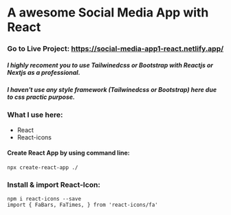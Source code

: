 # A awesome Social Media App with React

### Go to Live Project: https://social-media-app1-react.netlify.app/

##### I highly recoment you to use Tailwinedcss or Bootstrap with Reactjs or Nextjs as a professional.

##### I haven't use any style framework (Tailwinedcss or Bootstrap) here due to css practic purpose.

### What I use here:
* React
* React-icons

#### Create React App by using command line:

    npx create-react-app ./
 
 ### Install & import React-Icon:
    npm i react-icons --save
    import { FaBars, FaTimes, } from 'react-icons/fa'
 
